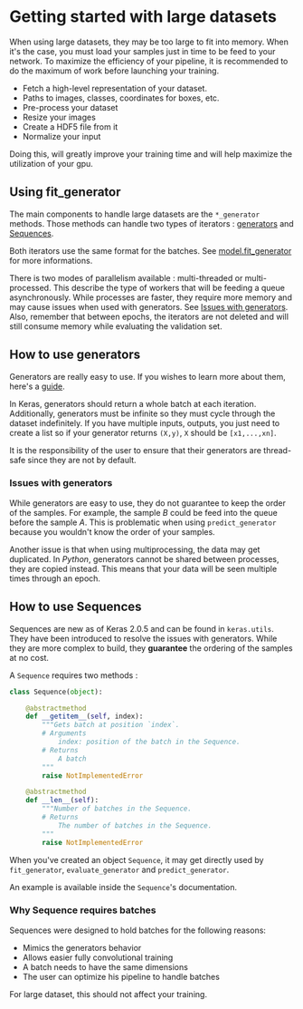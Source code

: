 # Getting started with large datasets

When using large datasets, they may be too large to fit into memory. When it's the case, you must load your samples just in time to be feed to your network. To maximize the efficiency of your pipeline, it is recommended to do the maximum of work before launching your training.
* Fetch a high-level representation of your dataset.
 * Paths to images, classes, coordinates for boxes, etc.
* Pre-process your dataset
 * Resize your images
 * Create a HDF5 file from it
 * Normalize your input

Doing this, will greatly improve your training time and will help maximize the utilization of your gpu.


## Using fit_generator
The main components to handle large datasets are the `*_generator` methods. Those methods can handle two types of iterators : [generators](#how-to-use-generators) and [Sequences](#how-to-use-sequences).

Both iterators use the same format for the batches. See [model.fit_generator](https://keras.io/models/model/) for more informations.

There is two modes of parallelism available : multi-threaded or multi-processed. This describe the type of workers that will be feeding a queue asynchronously. While processes are faster, they require more memory and may cause issues when used with generators. See [Issues with generators](#issues-with-generators). Also, remember that between epochs, the iterators are not deleted and will still consume memory while evaluating the validation set.

## How to use generators

Generators are really easy to use. If you wishes to learn more about them, here's a [guide](https://wiki.python.org/moin/Generators).

In Keras, generators should return a whole batch at each iteration. Additionally, generators must be infinite so they must cycle through the dataset indefinitely. If you have multiple inputs, outputs, you just need to create a list so if your generator returns `(X,y)`, `X` should be `[x1,...,xn]`.

It is the responsibility of the user to  ensure that their generators are thread-safe since they are not by default.

### Issues with generators
While generators are easy to use, they do not guarantee to keep the order of the samples. For example, the sample *B* could be feed into the queue before the sample *A*. This is problematic when using `predict_generator` because you wouldn't know the order of your samples.

Another issue is that when using multiprocessing, the data may get duplicated. In *Python*, generators cannot be shared between processes, they are copied instead. This means that your data will be seen multiple times through an epoch.


## How to use Sequences

Sequences are new as of Keras 2.0.5 and can be found in `keras.utils`. They have been introduced to resolve the issues with generators. While they are more complex to build, they **guarantee** the ordering of the samples at no cost.

A `Sequence` requires two methods :
```python
class Sequence(object):

    @abstractmethod
    def __getitem__(self, index):
        """Gets batch at position `index`.
        # Arguments
            index: position of the batch in the Sequence.
        # Returns
            A batch
        """
        raise NotImplementedError

    @abstractmethod
    def __len__(self):
        """Number of batches in the Sequence.
        # Returns
            The number of batches in the Sequence.
        """
        raise NotImplementedError
```

When you've created an object `Sequence`, it may get directly used by `fit_generator`, `evaluate_generator` and `predict_generator`.

An example is available inside the `Sequence`'s documentation.

### Why Sequence requires batches

Sequences were designed to hold batches for the following reasons:
* Mimics the generators behavior
* Allows easier fully convolutional training
 * A batch needs to have the same dimensions
* The user can optimize his pipeline to handle batches

For large dataset, this should not affect your training.
